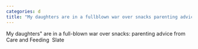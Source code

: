 ```yaml
---
categories: d
title: "My daughters are in a fullblown war over snacks parenting advice from Care and Feeding  Slate"
---
```

My daughters" are in a full-blown war over snacks: parenting advice from Care and Feeding&nbsp;&nbsp;Slate